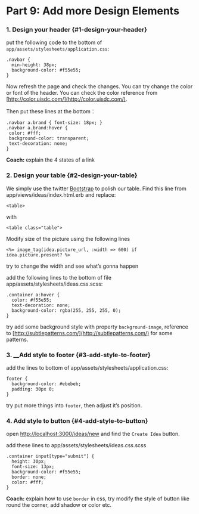# Part 9: Add more Design Elements

### 1. Design your header {#1-design-your-header}

put the following code to the bottom of `app/assets/stylesheets/application.css`:

```text
.navbar {
  min-height: 38px;
  background-color: #f55e55;
}
```

Now refresh the page and check the changes. You can try change the color or font of the header. You can check the color reference from [http://color.uisdc.com/](http://color.uisdc.com/).

Then put these lines at the bottom：

```text
.navbar a.brand { font-size: 18px; }
.navbar a.brand:hover {
 color: #fff;
 background-color: transparent;
 text-decoration: none;
}
```

**Coach:** explain the 4 states of a link

### 2. Design your table {#2-design-your-table}

We simply use the twitter [Bootstrap](http://getbootstrap.com/) to polish our table. Find this line from app/views/ideas/index.html.erb and replace:

```text
<table>
```

with

```text
<table class="table">
```

Modify size of the picture using the following lines

```text
<%= image_tag(idea.picture_url, :width => 600) if idea.picture.present? %>
```

try to change the width and see what’s gonna happen

add the following lines to the bottom of file app/assets/stylesheets/ideas.css.scss:

```text
.container a:hover {
  color: #f55e55;
  text-decoration: none;
  background-color: rgba(255, 255, 255, 0);
}
```

try add some background style with property `background-image`, reference to [http://subtlepatterns.com/](http://subtlepatterns.com/) for some patterns.

### 3. __Add style to footer {#3-add-style-to-footer}

add the lines to bottom of app/assets/stylesheets/application.css:

```text
footer {
  background-color: #ebebeb;
  padding: 30px 0;
}
```

try put more things into `footer`, then adjust it’s position.

### 4. Add style to button {#4-add-style-to-button}

open [http://localhost:3000/ideas/new](http://localhost:3000/ideas/new) and find the `Create Idea` button.

add these lines to app/assets/stylesheets/ideas.css.scss

```text
.container input[type="submit"] {
  height: 30px;
  font-size: 13px;
  background-color: #f55e55;
  border: none;
  color: #fff;
}
```

**Coach:** explain how to use `border` in css, try modify the style of button like round the corner, add shadow or color etc.

